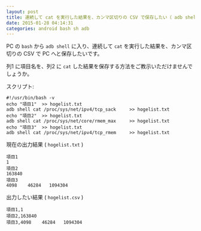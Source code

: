 ```yaml
---
layout: post
title: 連続して cat を実行した結果を、カンマ区切りの CSV で保存したい（ adb shell ）
date: 2015-01-28 04:14:31
categories: android bash sh adb
---
```

<p>PC の <code>bash</code> から <code>adb shell</code> に入り、連続して <code>cat</code> を実行した結果を、カンマ区切りの CSV で PC へと保存したいです。</p>

<p>列1 に項目名を、列2 に <code>cat</code> した結果を保存する方法をご教示いただけませんでしょうか。</p>

<p>スクリプト:</p>

<pre><code>#!/usr/bin/bash -v              
echo "項目1"  &gt;&gt; hogelist.txt
adb shell cat /proc/sys/net/ipv4/tcp_sack     &gt;&gt; hogelist.txt
echo "項目2"  &gt;&gt; hogelist.txt
adb shell cat /proc/sys/net/core/rmem_max     &gt;&gt; hogelist.txt
echo "項目3"  &gt;&gt; hogelist.txt
adb shell cat /proc/sys/net/ipv4/tcp_rmem     &gt;&gt; hogelist.txt
</code></pre>

<p>現在の出力結果 ( <code>hogelist.txt</code> )</p>

<pre><code>項目1
1
項目2
163840
項目3
4098    46284   1094304
</code></pre>

<p>出力したい結果 ( <code>hogelist.csv</code> )</p>

<pre><code>項目1,1
項目2,163840
項目3,4098    46284   1094304
</code></pre>
